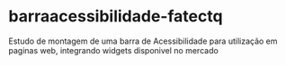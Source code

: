 # barraacessibilidade-fatectq
Estudo de montagem de uma barra de Acessibilidade para utilização em paginas web, integrando widgets disponivel no mercado
